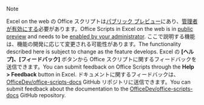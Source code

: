 > [!NOTE]
> <span data-ttu-id="5ee94-101">Excel on the web の Office スクリプトは[パブリック プレビュー](https://techcommunity.microsoft.com/t5/excel-blog/announcing-office-scripts-preview/ba-p/1093559)にあり、[管理者が有効にする](/microsoft-365/admin/manage/manage-office-scripts-settings)必要があります。</span><span class="sxs-lookup"><span data-stu-id="5ee94-101">Office Scripts in Excel on the web is in [public preview](https://techcommunity.microsoft.com/t5/excel-blog/announcing-office-scripts-preview/ba-p/1093559) and needs to be [enabled by your administrator](/microsoft-365/admin/manage/manage-office-scripts-settings).</span></span> <span data-ttu-id="5ee94-102">ここで説明する機能は、機能の開発に応じて変更される可能性があります。</span><span class="sxs-lookup"><span data-stu-id="5ee94-102">The functionality described here is subject to change as the feature develops.</span></span> <span data-ttu-id="5ee94-103">Excel の **[ヘルプ]、[フィードバック]** ボタンから Office スクリプトに関するフィードバックを送信できます。</span><span class="sxs-lookup"><span data-stu-id="5ee94-103">You can submit feedback on Office Scripts through the **Help > Feedback** button in Excel.</span></span> <span data-ttu-id="5ee94-104">ドキュメントに関するフィードバックは、[OfficeDev/office-scripts-docs](https://github.com/OfficeDev/office-scripts-docs/issues) GitHub リポジトリに送信できます。</span><span class="sxs-lookup"><span data-stu-id="5ee94-104">You can submit feedback about the documentation to the [OfficeDev/office-scripts-docs](https://github.com/OfficeDev/office-scripts-docs/issues) GitHub repository.</span></span>
